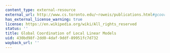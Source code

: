 ```yaml
---
content_type: external-resource
external_url: http://www.cs.toronto.edu/~roweis/publications.html#gcoord
has_external_license_warning: true
license: https://en.wikipedia.org/wiki/All_rights_reserved
status: ''
title: Global Coordination of Local Linear Models
uid: 430bd98f-2dd0-4daf-9ddf-89951fc7d732
wayback_url: ''
---
```

